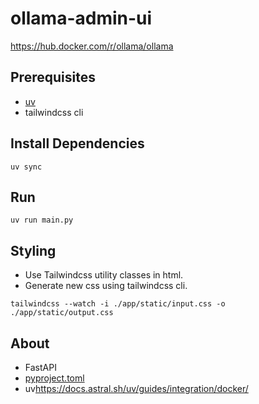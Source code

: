 # ollama-admin-ui

<https://hub.docker.com/r/ollama/ollama>

## Prerequisites

- [uv](https://docs.astral.sh/uv/)
- tailwindcss cli

## Install Dependencies

```
uv sync
```

## Run

```
uv run main.py
```

## Styling

- Use Tailwindcss utility classes in html.
- Generate new css using tailwindcss cli.

```
tailwindcss --watch -i ./app/static/input.css -o ./app/static/output.css
```

## About

- FastAPI
- [pyproject.toml](https://packaging.python.org/en/latest/guides/writing-pyproject-toml/)
- uv<https://docs.astral.sh/uv/guides/integration/docker/>

```
